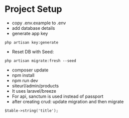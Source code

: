 # Project Setup

- copy .env.example to .env
- add database details
- generate app key 
```
php artisan key:generate
```
- Reset DB with Seed: 
```
php artisan migrate:fresh --seed
```
- composer update
- npm install
- npm run dev
- siteurl/admin/products
- It uses laravel/breeze
- For api, sanctum is used instead of passport
- after creating crud: update migration and then migrate
```
$table->string('title');
```